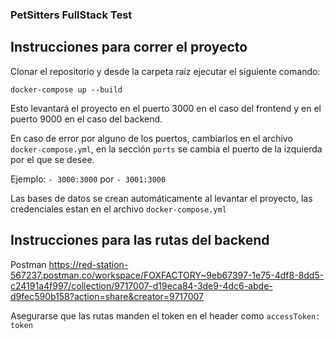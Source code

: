### PetSitters FullStack Test

## Instrucciones para correr el proyecto

Clonar el repositorio y desde la carpeta raíz ejecutar el siguiente comando:

`docker-compose up --build`

Esto levantará el proyecto en el puerto 3000 en el caso del frontend y en el puerto 9000 en el caso del backend.

En caso de error por alguno de los puertos, cambiarlos en el archivo `docker-compose.yml`, en la sección `ports` se cambia el puerto de la izquierda por el que se desee.

Ejemplo:
`- 3000:3000` por `- 3001:3000`

Las bases de datos se crean automáticamente al levantar el proyecto, las credenciales estan en el archivo `docker-compose.yml`

## Instrucciones para las rutas del backend

Postman
https://red-station-567237.postman.co/workspace/FOXFACTORY~9eb67397-1e75-4df8-8dd5-c24191a4f997/collection/9717007-d19eca84-3de9-4dc6-abde-d9fec590b158?action=share&creator=9717007

Asegurarse que las rutas manden el token en el header como `accessToken: token`
